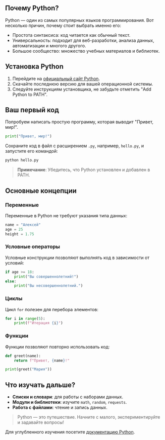 ## Почему Python?

Python — один из самых популярных языков программирования. Вот несколько причин, почему стоит выбрать именно его:

- Простота синтаксиса: код читается как обычный текст.
- Универсальность: подходит для веб-разработки, анализа данных, автоматизации и многого другого.
- Большое сообщество: множество учебных материалов и библиотек.

## Установка Python

1. Перейдите на [официальный сайт Python](https://www.python.org).
2. Скачайте последнюю версию для вашей операционной системы.
3. Следуйте инструкциям установщика, не забудьте отметить "Add Python to PATH".

## Ваш первый код

Попробуем написать простую программу, которая выводит "Привет, мир!".

```python
print("Привет, мир!")
```

Сохраните код в файл с расширением `.py`, например, `hello.py`, и запустите его командой:

```bash
python hello.py
```

> **Примечание**: Убедитесь, что Python установлен и добавлен в PATH.

## Основные концепции

### Переменные

Переменные в Python не требуют указания типа данных:

```python
name = "Алексей"
age = 25
height = 1.75
```

### Условные операторы

Условные конструкции позволяют выполнять код в зависимости от условий:

```python
if age >= 18:
    print("Вы совершеннолетний!")
else:
    print("Вы несовершеннолетний.")
```

### Циклы

Цикл `for` полезен для перебора элементов:

```python
for i in range(5):
    print(f"Итерация {i}")
```

### Функции

Функции позволяют повторно использовать код:

```python
def greet(name):
    return f"Привет, {name}!"

print(greet("Мария"))
```

## Что изучать дальше?

- **Списки и словари**: для работы с наборами данных.
- **Модули и библиотеки**: изучите `math`, `random`, `requests`.
- **Работа с файлами**: чтение и запись данных.

> Python — это путешествие. Начните с малого, экспериментируйте и задавайте вопросы!

Для углубленного изучения посетите [документацию Python](https://docs.python.org/3/).